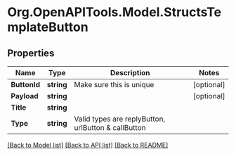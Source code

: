 
# Org.OpenAPITools.Model.StructsTemplateButton

## Properties

Name | Type | Description | Notes
------------ | ------------- | ------------- | -------------
**ButtonId** | **string** | Make sure this is unique | [optional] 
**Payload** | **string** |  | [optional] 
**Title** | **string** |  | 
**Type** | **string** | Valid types are replyButton, urlButton &amp; callButton | 

[[Back to Model list]](../README.md#documentation-for-models)
[[Back to API list]](../README.md#documentation-for-api-endpoints)
[[Back to README]](../README.md)

